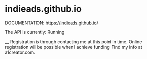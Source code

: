 # indieads.github.io

DOCUMENTATION:
https://indieads.github.io/

The API is currently:
Running


__
Registration is through contacting me at this point in time. Online registration will be possible when I achieve funding.
Find my info at a1creator.com.
